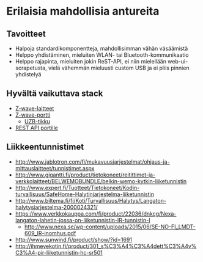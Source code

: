# Erilaisia mahdollisia antureita

## Tavoitteet

* Halpoja standardikomponentteja, mahdollisimman vähän väsäämistä
* Helppo yhdistäminen, mieluiten WLAN- tai Bluetooth-kommunikaatio
* Helppo rajapinta, mieluiten jokin ReST-API, ei niin mielellään
  web-ui-scrapetusta, vielä vähemmän mieluusti custom USB ja ei pliis
  pinnien yhdistelyä

## Hyvältä vaikuttava stack

* [Z-wave-laitteet](https://en.wikipedia.org/wiki/Z-Wave)
* [Z-wave-portti](http://www.zwaveproducts.com/shop/controllers/gateways-controllers)
  * [UZB-tikku](http://www.z-wave.me/index.php?id=28)
* [REST API portille](http://www.z-wave.me/index.php?id=22)

## Liikkeentunnistimet

* http://www.jablotron.com/fi/mukavuusjarjestelmat/ohjaus-ja-mittauslaitteet/tunnistimet.aspx
* http://www.gigantti.fi/product/tietokoneet/reitittimet-ja-verkkolaitteet/BELWEMOBUNDLE/belkin-wemo-kytkin-liiketunnistin
* http://www.expert.fi/Tuotteet/Tietokoneet/Kodin-turvallisuus/SafeHome-Halytinjarjestelma-liiketunnistin
* http://www.biltema.fi/fi/Koti/Turvallisuus/Halytys/Langaton-halytysjarjestelma-2000024321/
* https://www.verkkokauppa.com/fi/product/22036/dnkcg/Nexa-langaton-lahetin-jossa-on-liiketunnistin-IR-tunnistin-I
  * http://www.nexa.se/wp-content/uploads/2015/06/SE-NO-FI_LMDT-609_IR-inomhus.pdf
* http://www.sunwind.fi/product/show/?id=1691
* http://ihmevekotin.fi/product/301_s%C3%A4%C3%A4dett%C3%A4v%C3%A4-pir-liiketunnistin-hc-sr501

